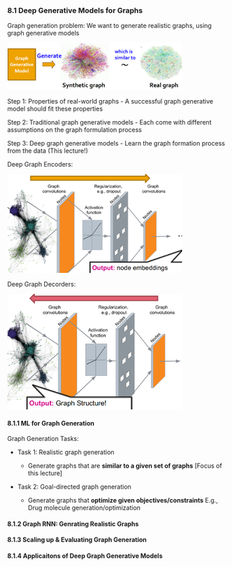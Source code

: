 ### 8.1 Deep Generative Models for Graphs

Graph generation problem: We want to generate realistic graphs, using graph generative models

<img src="src/L8/8.1.1.png" width="400"> 

Step 1: Properties of real-world graphs - A successful graph generative model should fit
these properties

Step 2: Traditional graph generative models - Each come with different assumptions on the graph
formulation process

Step 3: Deep graph generative models - Learn the graph formation process from the data (This lecture!)

Deep Graph Encoders:

<img src="src/L8/8.1.2.png" width="400">  

Deep Graph Decorders:

<img src="src/L8/8.1.3.png" width="400"> 


#### 8.1.1 ML for Graph Generation

Graph Generation Tasks:
- Task 1: Realistic graph generation
    - Generate graphs that are **similar to a given set of graphs** [Focus of this lecture]

- Task 2: Goal-directed graph generation
    - Generate graphs that **optimize given objectives/constraints** E.g., Drug molecule generation/optimization



#### 8.1.2 Graph RNN: Genrating Realistic Graphs




#### 8.1.3 Scaling up & Evaluating Graph Generation




#### 8.1.4 Applicaitons of Deep Graph Generative Models